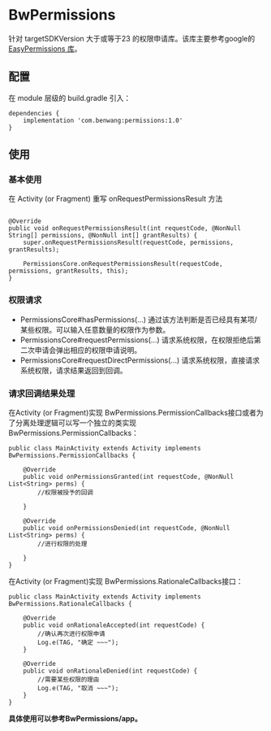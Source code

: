 # BwPermissions

针对 targetSDKVersion 大于或等于23 的权限申请库。该库主要参考google的 [EasyPermissions 库][1]。

## 配置
在 module 层级的 build.gradle 引入：
```
dependencies {
    implementation 'com.benwang:permissions:1.0'
}
```

## 使用
### 基本使用
在 Activity (or Fragment) 重写 onRequestPermissionsResult 方法
```

@Override
public void onRequestPermissionsResult(int requestCode, @NonNull String[] permissions, @NonNull int[] grantResults) {
    super.onRequestPermissionsResult(requestCode, permissions, grantResults);

    PermissionsCore.onRequestPermissionsResult(requestCode, permissions, grantResults, this);
}
```

### 权限请求

 - PermissionsCore#hasPermissions(...) 通过该方法判断是否已经具有某项/某些权限。可以输入任意数量的权限作为参数。
 - PermissionsCore#requestPermissions(...) 请求系统权限，在权限拒绝后第二次申请会弹出相应的权限申请说明。
 - PermissionsCore#requestDirectPermissions(...) 请求系统权限，直接请求系统权限，请求结果返回到回调。

### 请求回调结果处理
在Activity (or Fragment)实现 BwPermissions.PermissionCallbacks接口或者为了分离处理逻辑可以写一个独立的类实现BwPermissions.PermissionCallbacks：
```
public class MainActivity extends Activity implements BwPermissions.PermissionCallbacks {

    @Override
    public void onPermissionsGranted(int requestCode, @NonNull List<String> perms) {
        //权限被授予的回调

    }

    @Override
    public void onPermissionsDenied(int requestCode, @NonNull List<String> perms) {
        //进行权限的处理

    }
}
```

在Activity (or Fragment)实现 BwPermissions.RationaleCallbacks接口：
```
public class MainActivity extends Activity implements BwPermissions.RationaleCallbacks {

    @Override
    public void onRationaleAccepted(int requestCode) {
        //确认再次进行权限申请
        Log.e(TAG, "确定 ~~~");
    }

    @Override
    public void onRationaleDenied(int requestCode) {
        //需要某些权限的理由
        Log.e(TAG, "取消 ~~~");
    }
}
```
**具体使用可以参考BwPermissions/app。**


  [1]: https://github.com/googlesamples/easypermissions